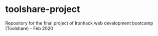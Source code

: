 # toolshare-project
Repository for the final project of Ironhack web development bootcamp (Toolshare) - Feb 2020
